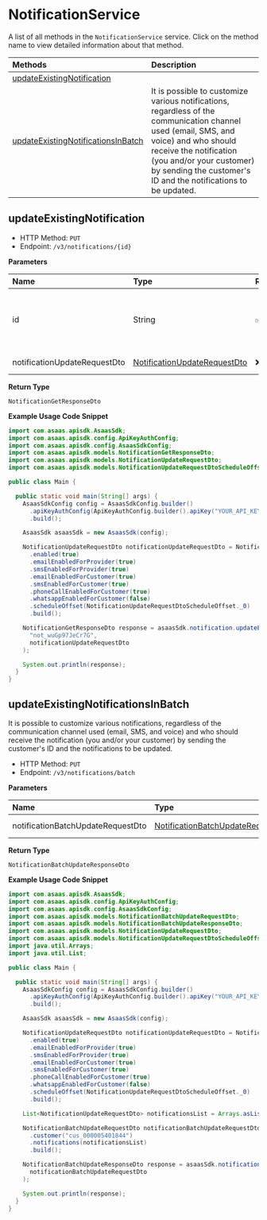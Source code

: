 # NotificationService

A list of all methods in the `NotificationService` service. Click on the method name to view detailed information about that method.

| Methods                                                                   | Description                                                                                                                                                                                                                                                  |
| :------------------------------------------------------------------------ | :----------------------------------------------------------------------------------------------------------------------------------------------------------------------------------------------------------------------------------------------------------- |
| [updateExistingNotification](#updateexistingnotification)                 |                                                                                                                                                                                                                                                              |
| [updateExistingNotificationsInBatch](#updateexistingnotificationsinbatch) | It is possible to customize various notifications, regardless of the communication channel used (email, SMS, and voice) and who should receive the notification (you and/or your customer) by sending the customer's ID and the notifications to be updated. |

## updateExistingNotification

- HTTP Method: `PUT`
- Endpoint: `/v3/notifications/{id}`

**Parameters**

| Name                         | Type                                                                      | Required | Description                                         |
| :--------------------------- | :------------------------------------------------------------------------ | :------- | :-------------------------------------------------- |
| id                           | String                                                                    | ✅       | Unique identifier of the notification to be updated |
| notificationUpdateRequestDto | [NotificationUpdateRequestDto](../models/NotificationUpdateRequestDto.md) | ❌       | Request Body                                        |

**Return Type**

`NotificationGetResponseDto`

**Example Usage Code Snippet**

```java
import com.asaas.apisdk.AsaasSdk;
import com.asaas.apisdk.config.ApiKeyAuthConfig;
import com.asaas.apisdk.config.AsaasSdkConfig;
import com.asaas.apisdk.models.NotificationGetResponseDto;
import com.asaas.apisdk.models.NotificationUpdateRequestDto;
import com.asaas.apisdk.models.NotificationUpdateRequestDtoScheduleOffset;

public class Main {

  public static void main(String[] args) {
    AsaasSdkConfig config = AsaasSdkConfig.builder()
      .apiKeyAuthConfig(ApiKeyAuthConfig.builder().apiKey("YOUR_API_KEY").build())
      .build();

    AsaasSdk asaasSdk = new AsaasSdk(config);

    NotificationUpdateRequestDto notificationUpdateRequestDto = NotificationUpdateRequestDto.builder()
      .enabled(true)
      .emailEnabledForProvider(true)
      .smsEnabledForProvider(true)
      .emailEnabledForCustomer(true)
      .smsEnabledForCustomer(true)
      .phoneCallEnabledForCustomer(true)
      .whatsappEnabledForCustomer(false)
      .scheduleOffset(NotificationUpdateRequestDtoScheduleOffset._0)
      .build();

    NotificationGetResponseDto response = asaasSdk.notification.updateExistingNotification(
      "not_wuGp97JeCr7G",
      notificationUpdateRequestDto
    );

    System.out.println(response);
  }
}

```

## updateExistingNotificationsInBatch

It is possible to customize various notifications, regardless of the communication channel used (email, SMS, and voice) and who should receive the notification (you and/or your customer) by sending the customer's ID and the notifications to be updated.

- HTTP Method: `PUT`
- Endpoint: `/v3/notifications/batch`

**Parameters**

| Name                              | Type                                                                                | Required | Description  |
| :-------------------------------- | :---------------------------------------------------------------------------------- | :------- | :----------- |
| notificationBatchUpdateRequestDto | [NotificationBatchUpdateRequestDto](../models/NotificationBatchUpdateRequestDto.md) | ❌       | Request Body |

**Return Type**

`NotificationBatchUpdateResponseDto`

**Example Usage Code Snippet**

```java
import com.asaas.apisdk.AsaasSdk;
import com.asaas.apisdk.config.ApiKeyAuthConfig;
import com.asaas.apisdk.config.AsaasSdkConfig;
import com.asaas.apisdk.models.NotificationBatchUpdateRequestDto;
import com.asaas.apisdk.models.NotificationBatchUpdateResponseDto;
import com.asaas.apisdk.models.NotificationUpdateRequestDto;
import com.asaas.apisdk.models.NotificationUpdateRequestDtoScheduleOffset;
import java.util.Arrays;
import java.util.List;

public class Main {

  public static void main(String[] args) {
    AsaasSdkConfig config = AsaasSdkConfig.builder()
      .apiKeyAuthConfig(ApiKeyAuthConfig.builder().apiKey("YOUR_API_KEY").build())
      .build();

    AsaasSdk asaasSdk = new AsaasSdk(config);

    NotificationUpdateRequestDto notificationUpdateRequestDto = NotificationUpdateRequestDto.builder()
      .enabled(true)
      .emailEnabledForProvider(true)
      .smsEnabledForProvider(true)
      .emailEnabledForCustomer(true)
      .smsEnabledForCustomer(true)
      .phoneCallEnabledForCustomer(true)
      .whatsappEnabledForCustomer(false)
      .scheduleOffset(NotificationUpdateRequestDtoScheduleOffset._0)
      .build();

    List<NotificationUpdateRequestDto> notificationsList = Arrays.asList(notificationUpdateRequestDto);

    NotificationBatchUpdateRequestDto notificationBatchUpdateRequestDto = NotificationBatchUpdateRequestDto.builder()
      .customer("cus_000005401844")
      .notifications(notificationsList)
      .build();

    NotificationBatchUpdateResponseDto response = asaasSdk.notification.updateExistingNotificationsInBatch(
      notificationBatchUpdateRequestDto
    );

    System.out.println(response);
  }
}

```

<!-- This file was generated by liblab | https://liblab.com/ -->

